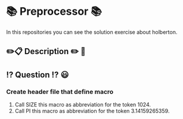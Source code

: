 # :books:  Preprocessor :books:
In this repositories you can see the solution exercise about holberton.
## :pencil2::clipboard: Description :pencil2: :notebook_with_decorative_cover:
## :interrobang: Question :interrobang: :smiley:
### Create header file that define macro
1. Call SIZE this macro as abbreviation for the token 1024.
2. Call PI this macro as abbreviation for the token 3.14159265359.
